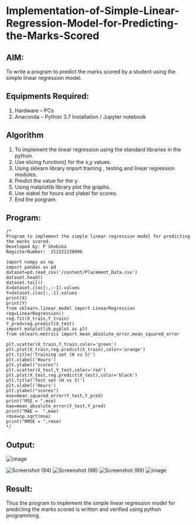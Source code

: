 # Implementation-of-Simple-Linear-Regression-Model-for-Predicting-the-Marks-Scored

## AIM:
To write a program to predict the marks scored by a student using the simple linear regression model.

## Equipments Required:
1. Hardware – PCs
2. Anaconda – Python 3.7 Installation / Jupyter notebook

## Algorithm
1. To implement the linear regression using the standard libraries in the python.
2. Use slicing function() for the x,y values.
3. Using sklearn library import training , testing and linear regression modules.
4. Predict the value for the y.
5. Using matplotlib library plot the graphs.
6. Use xlabel for hours and ylabel for scores.
7. End the porgram. 

## Program:
```
/*
Program to implement the simple linear regression model for predicting the marks scored.
Developed by: P Shobika
RegisterNumber:  212221230096

import numpy as np
import pandas as pd
dataset=pd.read_csv('/content/Placement_Data.csv')
dataset.head()
dataset.tail()
X=dataset.iloc[:,:-1].values
Y=dataset.iloc[:,-1].values
print(X)
print(Y)
from sklearn.linear_model import LinearRegression
reg=LinearRegression()
reg.fit(X_train,Y_train)
Y_pred=reg.predict(X_test)
import matplotlib.pyplot as plt
from sklearn.metrics import mean_absolute_error,mean_squared_error

plt.scatter(X_train,Y_train,color='green')
plt.plot(X_train,reg.predict(X_train),color='orange')
plt.title('Training set (H vs S)')
plt.xlabel('Hours')
plt.ylabel("scores")
plt.scatter(X_test,Y_test,color='red')
plt.plot(X_test,reg.predict(X_test),color='black')
plt.title('Test set (H vs S)')
plt.xlabel('Hours')
plt.ylabel("scores")
mse=mean_squared_error(Y_test,Y_pred)
print("MSE = ",mse)
mae=mean_absolute_error(Y_test,Y_pred)
print("MAE =  ",mae)
rmse=np.sqrt(mse)
print("RMSE = ",rmse)
*/
```

## Output:
![image](https://user-images.githubusercontent.com/94508142/199451331-c9055809-63c6-4944-991b-816487ea4085.png)

![Screenshot (94)](https://user-images.githubusercontent.com/94508142/193318776-3c9891c6-af30-49da-a315-64a01335d1bd.png)
![Screenshot (98)](https://user-images.githubusercontent.com/94508142/193318922-ce8d3195-d490-4464-8c58-21dac05c3420.png)
![Screenshot (99)](https://user-images.githubusercontent.com/94508142/193319004-6b6259e0-66f1-41e1-b710-1bf7c75d3784.png)
![image](https://user-images.githubusercontent.com/94508142/199451135-9b9f480c-ce6e-44a8-9026-4e7d2c7fceee.png)




## Result:
Thus the program to implement the simple linear regression model for predicting the marks scored is written and verified using python programming.
